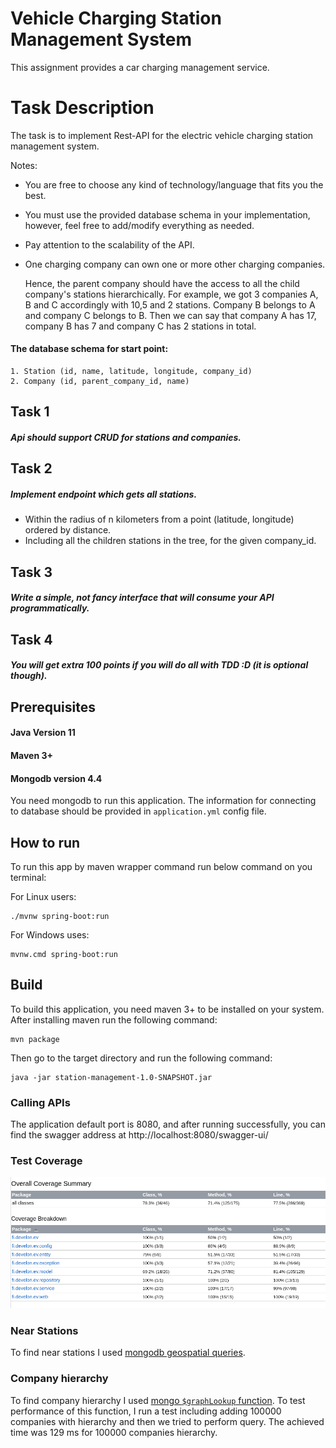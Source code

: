 # Vehicle Charging Station Management System

This assignment provides a car charging management service.

# Task Description

The task is to implement Rest-API for the electric vehicle charging station management system.

Notes:

* You are free to choose any kind of technology/language that fits you the best.
* You must use the provided database schema in your implementation, however, feel free to add/modify everything as
  needed.
* Pay attention to the scalability of the API.
* One charging company can own one or more other charging companies.

  Hence, the parent company should have the access to all the child company's stations hierarchically. For example, we
  got 3 companies A, B and C accordingly with 10,5 and 2 stations. Company B belongs to A and company C belongs to B.
  Then we can say that company A has 17, company B has 7 and company C has 2 stations in total.

#### The database schema for start point:

    1. Station (id, name, latitude, longitude, company_id)
    2. Company (id, parent_company_id, name)

## Task 1

##### Api should support CRUD for stations and companies.

## Task 2

##### Implement endpoint which gets all stations.

* Within the radius of n kilometers from a point (latitude, longitude) ordered by distance.
* Including all the children stations in the tree, for the given company_id.

## Task 3

##### Write a simple, not fancy interface that will consume your API programmatically.

## Task 4

##### You will get extra 100 points if you will do all with TDD :D (it is optional though).

## Prerequisites

#### Java Version 11

#### Maven 3+

#### Mongodb version 4.4

You need mongodb to run this application. The information for connecting to database should be provided
in `application.yml` config file.

## How to run

To run this app by maven wrapper command run below command on you terminal:
<p></p>
For Linux users: 

```shell
./mvnw spring-boot:run
```

For Windows uses:

```shell
mvnw.cmd spring-boot:run
```

## Build

To build this application, you need maven 3+ to be installed on your system. After installing maven run the following
command:

```shell
mvn package
```

Then go to the target directory and run the following command:

```shell
java -jar station-management-1.0-SNAPSHOT.jar
```

### Calling APIs

The application default port is 8080, and after running successfully, you can find the swagger address at
http://localhost:8080/swagger-ui/

### Test Coverage

![coverage report](./img/coverage.png)

### Near Stations

To find near stations I used [mongodb geospatial queries](https://docs.mongodb.com/manual/geospatial-queries/).

### Company hierarchy

To find company hierarchy I
used [mongo `$graphLookup` function](https://docs.mongodb.com/manual/reference/operator/aggregation/graphLookup/). To
test performance of this function, I run a test including adding 100000 companies with hierarchy and then we tried to
perform query. The achieved time was 129 ms for 100000 companies hierarchy.
